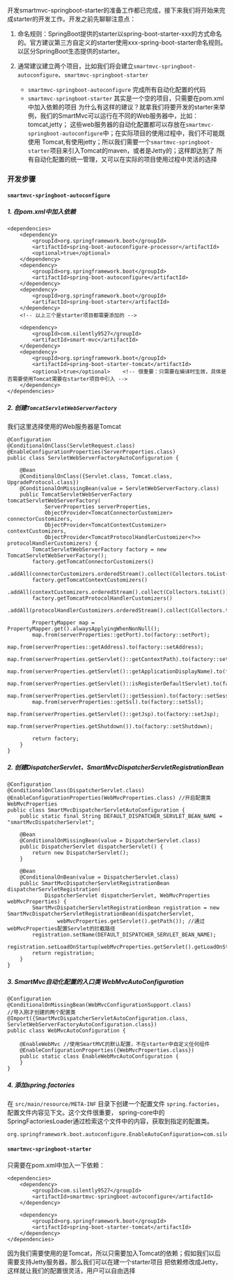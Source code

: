 
开发smartmvc-springboot-starter的准备工作都已完成，接下来我们将开始来完成starter的开发工作。开发之前先聊聊注意点：

1. 命名规则：SpringBoot提供的starter以spring-boot-starter-xxx的方式命名的。官方建议第三方自定义的starter使用xxx-spring-boot-starter命名规则。
以区分SpringBoot生态提供的starter。

2. 通常建议建立两个项目，比如我们将会建立`smartmvc-springboot-autoconfigure`、`smartmvc-springboot-starter`
    - `smartmvc-springboot-autoconfigure` 完成所有自动化配置的代码
    - `smartmvc-springboot-starter` 其实是一个空的项目，只需要在pom.xml中加入依赖的项目
为什么有这样的建议？就拿我们将要开发的starter来举例，我们的SmartMvc可以运行在不同的Web服务器中，比如：tomcat,jetty；
这些web服务器的自动化配置都可以存放在`smartmvc-springboot-autoconfigure`中；在实际项目的使用过程中，我们不可能既使用
Tomcat,有使用jetty；所以我们需要一个`smartmvc-springboot-starter`项目来引入Tomcat的maven，或者是Jetty的；这样即达到了
所有自动化配置的统一管理，又可以在实际的项目使用过程中灵活的选择

### 开发步骤

#### `smartmvc-springboot-autoconfigure`

##### 1. 在pom.xml中加入依赖
```
<dependencies>
    <dependency>
        <groupId>org.springframework.boot</groupId>
        <artifactId>spring-boot-autoconfigure-processor</artifactId>
        <optional>true</optional>
    </dependency>
    <dependency>
        <groupId>org.springframework.boot</groupId>
        <artifactId>spring-boot-autoconfigure</artifactId>
    </dependency>
    <dependency>
        <groupId>org.springframework.boot</groupId>
        <artifactId>spring-boot-starter</artifactId>
    </dependency>
    <!-- 以上三个是starter项目都需要添加的 -->
    
    <dependency>
        <groupId>com.silently9527</groupId>
        <artifactId>smart-mvc</artifactId>
    </dependency>
    <dependency>
        <groupId>org.springframework.boot</groupId>
        <artifactId>spring-boot-starter-tomcat</artifactId>
        <optional>true</optional>    <!-- 很重要：只需要在编译时生效，具体是否需要使用Tomcat需要在starter项目中引入 -->
    </dependency>
</dependencies>
```

##### 2. 创建`TomcatServletWebServerFactory`
我们这里选择使用的Web服务器是Tomcat

```
@Configuration
@ConditionalOnClass(ServletRequest.class)
@EnableConfigurationProperties(ServerProperties.class)
public class ServletWebServerFactoryAutoConfiguration {

    @Bean
    @ConditionalOnClass({Servlet.class, Tomcat.class, UpgradeProtocol.class})
    @ConditionalOnMissingBean(value = ServletWebServerFactory.class)
    public TomcatServletWebServerFactory tomcatServletWebServerFactory(
            ServerProperties serverProperties,
            ObjectProvider<TomcatConnectorCustomizer> connectorCustomizers,
            ObjectProvider<TomcatContextCustomizer> contextCustomizers,
            ObjectProvider<TomcatProtocolHandlerCustomizer<?>> protocolHandlerCustomizers) {
        TomcatServletWebServerFactory factory = new TomcatServletWebServerFactory();
        factory.getTomcatConnectorCustomizers()
                .addAll(connectorCustomizers.orderedStream().collect(Collectors.toList()));
        factory.getTomcatContextCustomizers()
                .addAll(contextCustomizers.orderedStream().collect(Collectors.toList()));
        factory.getTomcatProtocolHandlerCustomizers()
                .addAll(protocolHandlerCustomizers.orderedStream().collect(Collectors.toList()));

        PropertyMapper map = PropertyMapper.get().alwaysApplyingWhenNonNull();
        map.from(serverProperties::getPort).to(factory::setPort);
        map.from(serverProperties::getAddress).to(factory::setAddress);
        map.from(serverProperties.getServlet()::getContextPath).to(factory::setContextPath);
        map.from(serverProperties.getServlet()::getApplicationDisplayName).to(factory::setDisplayName);
        map.from(serverProperties.getServlet()::isRegisterDefaultServlet).to(factory::setRegisterDefaultServlet);
        map.from(serverProperties.getServlet()::getSession).to(factory::setSession);
        map.from(serverProperties::getSsl).to(factory::setSsl);
        map.from(serverProperties.getServlet()::getJsp).to(factory::setJsp);
        map.from(serverProperties.getShutdown()).to(factory::setShutdown);

        return factory;
    }
}
```

##### 2. 创建DispatcherServlet、SmartMvcDispatcherServletRegistrationBean

```
@Configuration
@ConditionalOnClass(DispatcherServlet.class)
@EnableConfigurationProperties(WebMvcProperties.class) //开启配置类WebMvcProperties
public class SmartMvcDispatcherServletAutoConfiguration {
    public static final String DEFAULT_DISPATCHER_SERVLET_BEAN_NAME = "smartMvcDispatcherServlet";

    @Bean
    @ConditionalOnMissingBean(value = DispatcherServlet.class)
    public DispatcherServlet dispatcherServlet() {
        return new DispatcherServlet();
    }

    @Bean
    @ConditionalOnBean(value = DispatcherServlet.class)
    public SmartMvcDispatcherServletRegistrationBean dispatcherServletRegistration(
            DispatcherServlet dispatcherServlet, WebMvcProperties webMvcProperties) {
        SmartMvcDispatcherServletRegistrationBean registration = new SmartMvcDispatcherServletRegistrationBean(dispatcherServlet,
                webMvcProperties.getServlet().getPath()); //通过webMvcProperties配置Servlet的拦截路径
        registration.setName(DEFAULT_DISPATCHER_SERVLET_BEAN_NAME);
        registration.setLoadOnStartup(webMvcProperties.getServlet().getLoadOnStartup());
        return registration;
    }
}
```

##### 3. SmartMvc自动化配置的入口类 WebMvcAutoConfiguration

```
@Configuration
@ConditionalOnMissingBean(WebMvcConfigurationSupport.class)
//导入刚才创建的两个配置类
@Import({SmartMvcDispatcherServletAutoConfiguration.class, ServletWebServerFactoryAutoConfiguration.class})
public class WebMvcAutoConfiguration {

    @EnableWebMvc //使用SmartMVC的默认配置，不在starter中自定义任何组件
    @EnableConfigurationProperties({WebMvcProperties.class})
    public static class EnableWebMvcAutoConfiguration {
    }
}
```

##### 4. 添加spring.factories

在 `src/main/resource/META-INF` 目录下创建一个配置文件 `spring.factories`，配置文件内容见下文。这个文件很重要，
spring-core中的SpringFactoriesLoader通过检索这个文件中的内容，获取到指定的配置类。

```
org.springframework.boot.autoconfigure.EnableAutoConfiguration=com.silently9527.smartmvc.configurure.WebMvcAutoConfiguration
```


#### `smartmvc-springboot-starter`

只需要在pom.xml中加入一下依赖：

```
<dependencies>
    <dependency>
        <groupId>com.silently9527</groupId>
        <artifactId>smartmvc-springboot-autoconfigure</artifactId>
    </dependency>

    <dependency>
        <groupId>org.springframework.boot</groupId>
        <artifactId>spring-boot-starter-tomcat</artifactId> 
    </dependency>
</dependencies>
```

因为我们需要使用的是Tomcat，所以只需要加入Tomcat的依赖；假如我们以后需要支持Jetty服务器，那么我们可以在建一个starter项目
把依赖修改成Jetty，这样就让我们的配置很灵活，用户可以自由选择